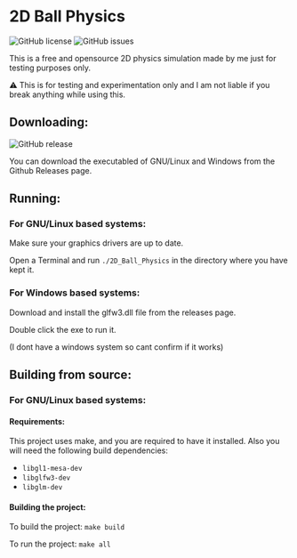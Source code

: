 # 2D Ball Physics

![GitHub license](https://img.shields.io/github/license/DistortedDragon1o4/2D-Ball-Physics.svg)
![GitHub issues](https://img.shields.io/github/issues/DistortedDragon1o4/2D-Ball-Physics.svg)

This is a free and opensource 2D physics simulation made by me just for testing purposes only.

:warning: 
This is for testing and experimentation only and I am not liable if you break anything while using this.

## Downloading:


![GitHub release](https://img.shields.io/github/release/DistortedDragon1o4/2D-Ball-Physics.svg)

You can download the executabled of GNU/Linux and Windows from the Github Releases page.

## Running:

### For GNU/Linux based systems:

Make sure your graphics drivers are up to date.

Open a Terminal and run `./2D_Ball_Physics` in the directory where you have kept it.

### For Windows based systems:

Download and install the glfw3.dll file from the releases page.

Double click the exe to run it.

(I dont have a windows system so cant confirm if it works)

## Building from source:

### For GNU/Linux based systems:

#### Requirements:

This project uses make, and you are required to have it installed. Also you will need the following build dependencies:
- `libgl1-mesa-dev`
- `libglfw3-dev`
- `libglm-dev`

#### Building the project:

To build the project:
`make build`

To run the project:
`make all`
